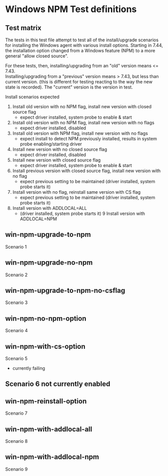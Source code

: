 # Windows NPM Test definitions

## Test matrix

The tests in this test file attempt to test all of the install/upgrade scenarios for installing the Windows agent with various install options.  Starting in 7.44, the installation option changed from a Windows feature (NPM) to a more general "allow closed source".  

For these tests, then, installing/upgrading from an "old" version means <= 7.43.  
Installing/upgrading from a "previous" version means > 7.43, but less than current version. (this is different for testing reacting
to the way the new state is recorded).
The "current" version is the version in test.


Install scenarios expected
1. Install old version with no NPM flag, install new version with closed source flag
    - expect driver installed, system probe to enable & start
2. Install old version with no NPM flag, install new version with no flags
    - expect driver installed, disabled
3. Install old version with NPM flag, install new version with no flags
    - expect install to detect NPM previously installed, results in system probe enabling/starting driver
4. Install new version with no closed source flag
    - expect driver installed, disabled
5. Install new version with closed source flag
    - expect driver installed, system probe to enable & start
6. Install previous version with closed source flag, install new version with no flag
    - expect previous setting to be maintained (driver installed, system probe starts it)
7. Install version with no flag, reinstall same version with CS flag
    - expect previous setting to be maintained (driver installed, system probe starts it)
8.  Install version with ADDLOCAL=ALL
    - (driver installed, system probe starts it)
9  Install version with ADDLOCAL=NPM

## win-npm-upgrade-to-npm
Scenario 1

## win-npm-upgrade-no-npm
Scenario 2

## win-npm-upgrade-to-npm-no-csflag
Scenario 3

## win-npm-no-npm-option
Scenario 4

## win-npm-with-cs-option
Scenario 5
 - currently failing

## Scenario 6 not currently enabled

## win-npm-reinstall-option
Scenario 7

## win-npm-with-addlocal-all
Scenario 8

## win-npm-with-addlocal-npm
Scenario 9
